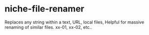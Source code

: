 # niche-file-renamer
Replaces any string within a text, URL, local files, Helpful for massive renaming of similar files. xx-01, xx-02, etc..
